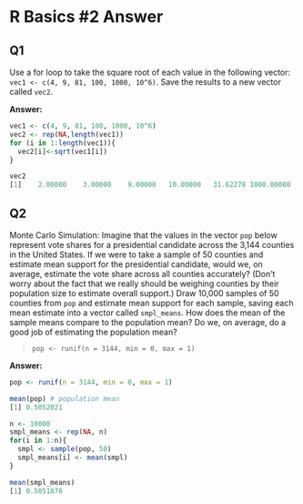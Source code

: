 # R Basics #2 Answer

## Q1

Use a for loop to take the square root of each value in the following vector: `vec1 <- c(4, 9, 81, 100, 1000, 10^6)`. Save the results to a new vector called `vec2`.

**Answer:**

```r
vec1 <- c(4, 9, 81, 100, 1000, 10^6)
vec2 <- rep(NA,length(vec1))
for (i in 1:length(vec1)){
  vec2[i]<-sqrt(vec1[i])
}

vec2
[1]    2.00000    3.00000    9.00000   10.00000   31.62278 1000.00000
```

## Q2

Monte Carlo Simulation: Imagine that the values in the vector `pop` below represent vote shares for a presidential candidate across the  3,144 counties in the United States. If we were to take a sample of 50  counties and estimate mean support for the presidential candidate, would we, on average, estimate the vote share across all counties accurately? (Don’t worry about the fact that we really should be weighing counties  by their population size to estimate overall support.) Draw 10,000  samples of 50 counties from `pop` and estimate mean support for each sample, saving each mean estimate into a vector called `smpl_means`. How does the mean of the sample means compare to the population mean?  Do we, on average, do a good job of estimating the population mean?

> `pop <- runif(n = 3144, min = 0, max = 1)`

**Answer:**

```r
pop <- runif(n = 3144, min = 0, max = 1)

mean(pop) # population mean
[1] 0.5052021

n <- 10000
smpl_means <- rep(NA, n)
for(i in 1:n){
  smpl <- sample(pop, 50)
  smpl_means[i] <- mean(smpl)
}

mean(smpl_means)
[1] 0.5051876
```
